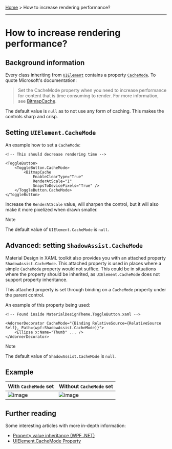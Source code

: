 [Home](..\README.md) > How to increase rendering performance?

---

# How to increase rendering performance?

## Background information

Every class inheriting from [`UIElement`](https://learn.microsoft.com/dotnet/api/system.windows.uielement?view=windowsdesktop-8.0) 
contains a property [`CacheMode`](https://learn.microsoft.com/dotnet/api/system.windows.uielement.cachemode?view=windowsdesktop-8.0). To quote Microsoft's documentation:

> Set the CacheMode property when you need to increase performance for content that is time consuming to render. For 
> more information, see [BitmapCache](https://learn.microsoft.com/dotnet/api/system.windows.media.bitmapcache?view=windowsdesktop-8.0).

The default value is `null` as to not use any form of caching. This makes the controls sharp and crisp.

## Setting `UIElement.CacheMode`

An example how to set a `CacheMode`:

```xaml
<!-- This should decrease rendering time -->

<ToggleButton>
    <ToggleButton.CacheMode>
        <BitmapCache 
            EnableClearType="True"
            RenderAtScale="1"
            SnapsToDevicePixels="True" />
    </ToggleButton.CacheMode>
</ToggleButton>
```

Increase the `RenderAtScale` value, will sharpen the control, but it will also make it more pixelized when drawn smaller.

> [!NOTE]
> The default value of `UIElement.CacheMode` is `null`.

## Advanced: setting `ShadowAssist.CacheMode`

Material Design in XAML toolkit also provides you with an attached property `ShadowAssist.CacheMode`. 
This attached property is used in places where a simple `CacheMode` property would not suffice. This could be in situations 
where the property should be inherited, as `UIElement.CacheMode` does not support property inheritance.

This attached property is set through binding on a `CacheMode` property under the parent control.

An example of this property being used:
```xaml
<!-- Found inside MaterialDesignTheme.ToggleButton.xaml -->

<AdornerDecorator CacheMode="{Binding RelativeSource={RelativeSource Self}, Path=(wpf:ShadowAssist.CacheMode)}">
    <Ellipse x:Name="Thumb" ... />
</AdornerDecorator>
```

> [!NOTE]
> The default value of `ShadowAssist.CacheMode` is `null`.

## Example

| With `CacheMode` set                                                                                                              | Without `CacheMode` set                                                                                                           |
| --------------------------------------------------------------------------------------------------------------------------------- | --------------------------------------------------------------------------------------------------------------------------------- |
| ![image](https://github.com/MaterialDesignInXAML/MaterialDesignInXamlToolkit/assets/6505319/9401be9c-9939-4c02-b37e-610707ea9e5c) | ![image](https://github.com/MaterialDesignInXAML/MaterialDesignInXamlToolkit/assets/6505319/928e6f70-60a2-4e0a-b8e5-f1955d3cc6f4) |

## Further reading

Some interesting articles with more in-depth information:
* [Property value inheritance (WPF .NET)](https://learn.microsoft.com/dotnet/desktop/wpf/properties/property-value-inheritance?view=netdesktop-7.0)
* [UIElement.CacheMode Property](https://learn.microsoft.com/dotnet/api/system.windows.uielement.cachemode?view=windowsdesktop-8.0)